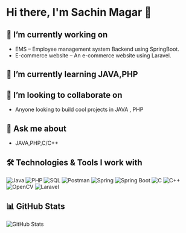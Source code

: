 
# Hi there, I'm Sachin Magar 👋

## 🔭 I’m currently working on
- EMS – Employee management system Backend using SpringBoot.
- E-commerce website – An e-commerce website using Laravel.

## 🌱 I’m currently learning JAVA,PHP

## 👯 I’m looking to collaborate on
- Anyone looking to build cool projects in JAVA , PHP

## 💬 Ask me about
- JAVA,PHP,C/C++


## 🛠️ Technologies & Tools I work with
![Java](https://img.shields.io/badge/Java-17-blue)
![PHP](https://img.shields.io/badge/PHP-7.4-blue)
![SQL](https://img.shields.io/badge/SQL-Database-blue)
![Postman](https://img.shields.io/badge/Postman-API_testing-blue)
![Spring](https://img.shields.io/badge/Spring-Framework-green)
![Spring Boot](https://img.shields.io/badge/Spring_Boot-2.5-green)
![C](https://img.shields.io/badge/C-Programming_language-blue)
![C++](https://img.shields.io/badge/C%2B%2B-Programming_language-blue)
![OpenCV](https://img.shields.io/badge/OpenCV-4.5.1-blue)
![Laravel](https://img.shields.io/badge/Laravel-8.x-blue)


## 📊 GitHub Stats
![GitHub Stats](https://github-readme-stats.vercel.app/api?username=SachinMagar123&count_private=true&show_icons=true)



[//]: # (Add a comment with additional information you want to include)
